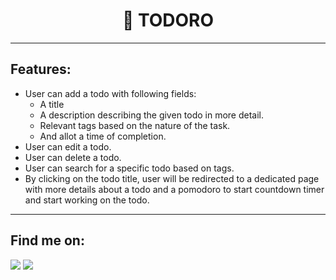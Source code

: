<div align="center">
    <h1>🚀 TODORO</h1>
</div>

---

## Features:

- User can add a todo with following fields:
  - A title
  - A description describing the given todo in more detail.
  - Relevant tags based on the nature of the task.
  - And allot a time of completion.
- User can edit a todo.
- User can delete a todo.
- User can search for a specific todo based on tags.
- By clicking on the todo title, user will be redirected to a dedicated page with more details about a todo and a pomodoro to start countdown timer and start working on the todo.

---

## Find me on:

<a href="https://www.linkedin.com/in/hamza-rarani-2683b9192/"><img src="https://img.shields.io/badge/LinkedIn-0077B5?style=for-the-badge&logo=linkedin&logoColor=white"/></a>
<a href="https://twitter.com/Hamza7716351712"><img src="https://img.shields.io/badge/Twitter-1DA1F2?style=for-the-badge&logo=twitter&logoColor=white"/></a>
